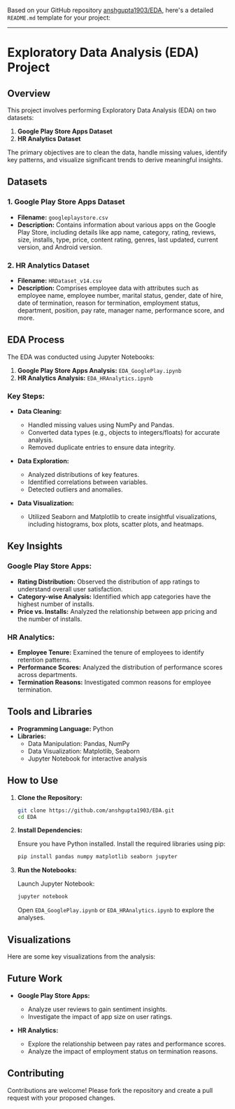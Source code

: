 Based on your GitHub repository [anshgupta1903/EDA](https://github.com/anshgupta1903/EDA), here's a detailed `README.md` template for your project:

---

# Exploratory Data Analysis (EDA) Project

## Overview

This project involves performing Exploratory Data Analysis (EDA) on two datasets:

1. **Google Play Store Apps Dataset**
2. **HR Analytics Dataset**

The primary objectives are to clean the data, handle missing values, identify key patterns, and visualize significant trends to derive meaningful insights.

## Datasets

### 1. Google Play Store Apps Dataset

- **Filename:** `googleplaystore.csv`
- **Description:** Contains information about various apps on the Google Play Store, including details like app name, category, rating, reviews, size, installs, type, price, content rating, genres, last updated, current version, and Android version.

### 2. HR Analytics Dataset

- **Filename:** `HRDataset_v14.csv`
- **Description:** Comprises employee data with attributes such as employee name, employee number, marital status, gender, date of hire, date of termination, reason for termination, employment status, department, position, pay rate, manager name, performance score, and more.

## EDA Process

The EDA was conducted using Jupyter Notebooks:

1. **Google Play Store Apps Analysis:** `EDA_GooglePlay.ipynb`
2. **HR Analytics Analysis:** `EDA_HRAnalytics.ipynb`

### Key Steps:

- **Data Cleaning:**
  - Handled missing values using NumPy and Pandas.
  - Converted data types (e.g., objects to integers/floats) for accurate analysis.
  - Removed duplicate entries to ensure data integrity.

- **Data Exploration:**
  - Analyzed distributions of key features.
  - Identified correlations between variables.
  - Detected outliers and anomalies.

- **Data Visualization:**
  - Utilized Seaborn and Matplotlib to create insightful visualizations, including histograms, box plots, scatter plots, and heatmaps.

## Key Insights

### Google Play Store Apps:

- **Rating Distribution:** Observed the distribution of app ratings to understand overall user satisfaction.
- **Category-wise Analysis:** Identified which app categories have the highest number of installs.
- **Price vs. Installs:** Analyzed the relationship between app pricing and the number of installs.

### HR Analytics:

- **Employee Tenure:** Examined the tenure of employees to identify retention patterns.
- **Performance Scores:** Analyzed the distribution of performance scores across departments.
- **Termination Reasons:** Investigated common reasons for employee termination.

## Tools and Libraries

- **Programming Language:** Python
- **Libraries:**
  - Data Manipulation: Pandas, NumPy
  - Data Visualization: Matplotlib, Seaborn
  - Jupyter Notebook for interactive analysis

## How to Use

1. **Clone the Repository:**

   ```bash
   git clone https://github.com/anshgupta1903/EDA.git
   cd EDA
   ```

2. **Install Dependencies:**

   Ensure you have Python installed. Install the required libraries using pip:

   ```bash
   pip install pandas numpy matplotlib seaborn jupyter
   ```

3. **Run the Notebooks:**

   Launch Jupyter Notebook:

   ```bash
   jupyter notebook
   ```

   Open `EDA_GooglePlay.ipynb` or `EDA_HRAnalytics.ipynb` to explore the analyses.

## Visualizations

Here are some key visualizations from the analysis:

## Future Work

- **Google Play Store Apps:**
  - Analyze user reviews to gain sentiment insights.
  - Investigate the impact of app size on user ratings.

- **HR Analytics:**
  - Explore the relationship between pay rates and performance scores.
  - Analyze the impact of employment status on termination reasons.

## Contributing

Contributions are welcome! Please fork the repository and create a pull request with your proposed changes.
